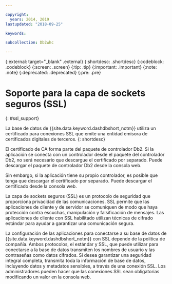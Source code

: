 ```yaml
---

copyright:
  years: 2014, 2019
lastupdated: "2018-09-25"

keywords:

subcollection: Db2whc

---
```


<!-- Attribute definitions --> 
{:external: target="_blank" .external}
{:shortdesc: .shortdesc}
{:codeblock: .codeblock}
{:screen: .screen}
{:tip: .tip}
{:important: .important}
{:note: .note}
{:deprecated: .deprecated}
{:pre: .pre}

# Soporte para la capa de sockets seguros (SSL)
{: #ssl_support}

La base de datos de {{site.data.keyword.dashdbshort_notm}} utiliza un certificado para conexiones SSL que emite una entidad emisora de certificados digitales de terceros. 
{: shortdesc}

El certificado de CA forma parte del paquete de controlador Db2. Si la aplicación se conecta con un controlador desde el paquete del controlador Db2, no será necesario que descargue el certificado por separado. Puede descargar el paquete de controlador Db2 desde la consola web.

Sin embargo, si la aplicación tiene su propio controlador, es posible que tenga que descargar el certificado por separado. Puede descargar el certificado desde la consola web.

La capa de sockets seguros (SSL) es un
protocolo de seguridad que proporciona privacidad de las comunicaciones. SSL
permite que las aplicaciones de cliente y de servidor se comuniquen
de modo que haya protección contra escuchas, manipulación y
falsificación de mensajes. Las aplicaciones de cliente con SSL habilitado utilizan técnicas de cifrado estándar para ayudar a garantizar una comunicación segura.

La configuración de las aplicaciones para conectarse a su base de datos de {{site.data.keyword.dashdbshort_notm}} con SSL depende de la política de compañía. Ambos protocolos, el estándar y SSL, que puede utilizar para conectarse a la base de datos transmiten los nombres de usuario y las contraseñas como datos cifrados. Si desea garantizar una seguridad integral completa, transmita toda la información de base de datos, incluyendo datos y metadatos sensibles, a través de una conexión SSL. Los administradores pueden hacer que las conexiones SSL sean obligatorias modificando un valor en la consola web.


